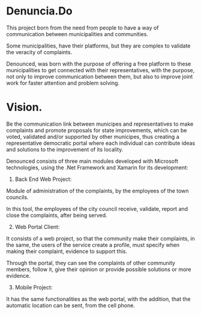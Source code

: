 # Denuncia.Do

This project born from the need from people to have a way of communication between municipalities and communities.

Some municipalities, have their platforms, but they are complex to validate the veracity of complaints.

Denounced, was born with the purpose of offering a free platform to these municipalities to get connected with their representatives, with the purpose, not only to improve communication between them, but also to improve joint work for faster attention and problem solving.

# Vision.
Be the communication link between municipes and representatives to make complaints and promote proposals for state improvements, which can be voted, validated and/or supported by other municipes, thus creating a representative democratic portal where each individual can contribute ideas and solutions to the improvement of its locality.

Denounced consists of three main modules developed with Microsoft technologies, using the .Net Framework and Xamarin for its development:

1. Back End Web Project:

Module of administration of the complaints, by the employees of the town councils.

In this tool, the employees of the city council receive, validate, report and close the complaints, after being served.

2. Web Portal Client:

It consists of a web project, so that the community make their complaints, in the same, the users of the service create a profile, must specify when making their complaint, evidence to support this.

Through the portal, they can see the complaints of other community members, follow it, give their opinion or provide possible solutions or more evidence.

3. Mobile Project:

It has the same functionalities as the web portal, with the addition, that the automatic location can be sent, from the cell phone.

